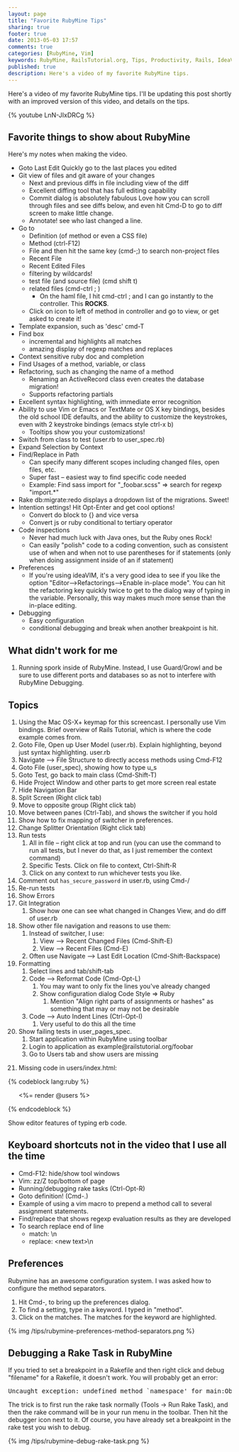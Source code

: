 ```yaml
---
layout: page
title: "Favorite RubyMine Tips"
sharing: true
footer: true
date: 2013-05-03 17:57
comments: true
categories: [RubyMine, Vim]
keywords: RubyMine, RailsTutorial.org, Tips, Productivity, Rails, IdeaVim
published: true
description: Here's a video of my favorite RubyMine tips. 
---
```


<p>
Here's a video of my favorite RubyMine tips. I'll be updating this post shortly
with an improved version of this video, and details on the tips.
</p>
<p>
{% youtube LnN-JIxDRCg %}
</p>

<div id="outline-container-1" class="outline-2">
<h2 id="sec-1">Favorite things to show about RubyMine</h2>
<div class="outline-text-2" id="text-1">

<p>Here's my notes when making the video.
</p>
<ul>
<li>Goto Last Edit
  Quickly go to the last places you edited
</li>
<li>Git view of files and git aware of your changes
<ul>
<li>Next and previous diffs in file including view of the diff
</li>
<li>Excellent diffing tool that has full editing capability
</li>
<li>Commit dialog is absolutely fabulous
    Love how you can scroll through files and see diffs below, and even hit
    Cmd-D to go to diff screen to make little change.
</li>
<li>Annotate! see who last changed a line.
</li>
</ul>

</li>
<li>Go to
<ul>
<li>Definition (of method or even a CSS file)
</li>
<li>Method (ctrl-F12)
</li>
<li>File and then hit the same key (cmd-;) to search non-project files 
</li>
<li>Recent File
</li>
<li>Recent Edited Files
</li>
<li>filtering by wildcards!
</li>
<li>test file (and source file) (cmd shift t)
</li>
<li>related files (cmd-ctrl ; )
<ul>
<li>On the haml file, I hit cmd-ctrl ; and I can go instantly to the
      controller. This <b>ROCKS</b>.
</li>
</ul>

</li>
<li>Click on icon to left of method in controller and go to view, or get asked
    to create it!

</li>
</ul>

</li>
<li>Template expansion, such as 'desc' cmd-T
</li>
<li>Find box
<ul>
<li>incremental and highlights all matches
</li>
<li>amazing display of regexp matches and replaces
</li>
</ul>

</li>
<li>Context sensitive ruby doc and completion
</li>
<li>Find Usages of a method, variable, or class
</li>
<li>Refactoring, such as changing the name of a method
<ul>
<li>Renaming an ActiveRecord class even creates the database migration!
</li>
<li>Supports refactoring partials
</li>
</ul>

</li>
<li>Excellent syntax highlighting, with immediate error recognition
</li>
<li>Ability to use Vim or Emacs or TextMate or OS X key bindings, besides the old
  school IDE defaults, and the ability to customize the keystrokes, even with 2
  keystroke bindings (emacs style ctrl-x b)
<ul>
<li>Tooltips show you your customizations!
</li>
</ul>

</li>
<li>Switch from class to test (user.rb to user_spec.rb)
</li>
<li>Expand Selection by Context
</li>
<li>Find/Replace in Path
<ul>
<li>Can specify many different scopes including changed files, open files, etc.
</li>
<li>Super fast &ndash; easiest way to find specific code needed
</li>
<li>Example: Find sass import for "_foobar.scss" =&gt; search for regexp "import.*"
</li>
</ul>

</li>
<li>Rake db:migrate:redo displays a dropdown list of the migrations. Sweet!
</li>
<li>Intention settings! Hit Opt-Enter and get cool options!
<ul>
<li>Convert do block to {} and vice versa
</li>
<li>Convert js or ruby conditional to tertiary operator
</li>
</ul>

</li>
<li>Code inspections
<ul>
<li>Never had much luck with Java ones, but the Ruby ones Rock!
</li>
<li>Can easily "polish" code to a coding convention, such as consistent use of
    when and when not to use parentheses for if statements (only when doing
    assignment inside of an if statement)
</li>
</ul>

</li>
<li>Preferences
<ul>
<li>If you're using ideaVIM, it's a very good idea to see if you like the option
    "Editor&ndash;&gt;Refactorings&ndash;&gt;Enable in-place mode". You can hit the refactoring
    key quickly twice to get to the dialog way of typing in the variable.
    Personally, this way makes much more sense than the in-place editing.
</li>
</ul>

</li>
<li>Debugging
<ul>
<li>Easy configuration
</li>
<li>conditional debugging and break when another breakpoint is hit.
</li>
</ul>

</li>
</ul>


</div>

</div>

<div id="outline-container-2" class="outline-2">
<h2 id="sec-2">What didn't work for me</h2>
<div class="outline-text-2" id="text-2">

<ol>
<li>Running spork inside of RubyMine. Instead, I use Guard/Growl and be sure to
     use different ports and databases so as not to interfere with RubyMine Debugging.
</li>
</ol>


</div>

</div>

<div id="outline-container-3" class="outline-2">
<h2 id="sec-3">Topics</h2>
<div class="outline-text-2" id="text-3">

<ol>
<li>Using the Mac OS-X+ keymap for this screencast. I personally use Vim
     bindings. Brief overview of Rails Tutorial, which is where the code
     example comes from.  
</li>
<li>Goto File, Open up User Model (user.rb). Explain highlighting, beyond just syntax highlighting. user.rb
</li>
<li>Navigate &ndash;&gt; File Structure to directly access methods using Cmd-F12
</li>
<li>Goto File (user_spec), showing how to type u_s
</li>
<li>Goto Test, go back to main class (Cmd-Shift-T)
</li>
<li>Hide Project Window and other parts to get more screen real estate
</li>
<li>Hide Navigation Bar
</li>
<li>Split Screen (Right click tab)
</li>
<li>Move to opposite group (Right click tab)
</li>
<li>Move between panes (Ctrl-Tab), and shows the switcher if you hold
</li>
<li>Show how to fix mapping of switcher in preferences.
</li>
<li>Change Splitter Orientation (Right click tab)
</li>
<li>Run tests
<ol>
<li>All in file &ndash; right click at top and run (you can use the command to
         run all tests, but I never do that, as I just remember the context command)
</li>
<li>Specific Tests. Click on file to context, Ctrl-Shift-R
</li>
<li>Click on any context to run whichever tests you like.
</li>
</ol>

</li>
<li>Comment out <code>has_secure_password</code> in user.rb, using Cmd-/
</li>
<li>Re-run tests
</li>
<li>Show Errors
</li>
<li>Git Integration
<ol>
<li>Show how one can see what changed in Changes View, and do diff of user.rb
</li>
</ol>

</li>
<li>Show other file navigation and reasons to use them:
<ol>
<li>Instead of switcher, I use:
<ol>
<li>View &ndash;&gt; Recent Changed Files (Cmd-Shift-E)
</li>
<li>View &ndash;&gt; Recent Files (Cmd-E)
</li>
</ol>

</li>
<li>Often use Navigate &ndash;&gt; Last Edit Location (Cmd-Shift-Backspace)
</li>
</ol>

</li>
<li>Formatting
<ol>
<li>Select lines and tab/shift-tab
</li>
<li>Code &ndash;&gt; Reformat Code (Cmd-Opt-L)
<ol>
<li>You may want to only fix the lines you've already changed
</li>
<li>Show configuration dialog Code Style =&gt; Ruby
<ol>
<li>Mention "Align right parts of assignments or hashes" as
               something that may or may not be desirable
</li>
</ol>

</li>
</ol>

</li>
<li>Code &ndash;&gt; Auto Indent Lines (Ctrl-Opt-I)
<ol>
<li>Very useful to do this all the time
</li>
</ol>

</li>
</ol>

</li>
<li>Show failing tests in user_pages_spec.
<ol>
<li>Start application within RubyMine using toolbar
</li>
<li>Login to application as example@railstutorial.org/foobar
</li>
<li>Go to Users tab and show users are missing
</li>
</ol>

</li>
<li>
<p>
     Missing code in users/index.html:
</p></li>
</ol>


{% codeblock lang:ruby %}
     <ul class="users">
       <%= render @users %>
     </ul>
{% endcodeblock %}
<p>
     Show editor features of typing erb code.     
</p>

</div>

</div>

<div id="outline-container-4" class="outline-2">
<h2 id="sec-4">Keyboard shortcuts not in the video that I use all the time</h2>
<div class="outline-text-2" id="text-4">

<ul>
<li>Cmd-F12:  hide/show tool windows
</li>
<li>Vim: zz/Z top/bottom of page
</li>
<li>Running/debugging rake tasks (Ctrl-Opt-R)
</li>
<li>Goto definition! (Cmd-.)
</li>
<li>Example of using a vim macro to prepend a method call to several assignment
  statements.
</li>
<li>Find/replace that shows regexp evaluation results as they are developed
</li>
<li>To search replace end of line
<ul>
<li>match: \n
</li>
<li>replace: &lt;new text&gt;\n
</li>
</ul>

</li>
</ul>





</div>

</div>

<div id="outline-container-5" class="outline-2">
<h2 id="sec-5">Preferences</h2>
<div class="outline-text-2" id="text-5">

<p>Rubymine has an awesome configuration system. I was asked how to configure the
method separators.
</p>
<ol>
<li>Hit Cmd-, to bring up the preferences dialog.
</li>
<li>To find a setting, type in a keyword. I typed in "method".
</li>
<li>Click on the matches. The matches for the keyword are highlighted.
</li>
</ol>


<p>
{% img /tips/rubymine-preferences-method-separators.png %}
</p>

</div>

</div>

<div id="outline-container-6" class="outline-2">
<h2 id="sec-6">Debugging a Rake Task in RubyMine</h2>
<div class="outline-text-2" id="text-6">

<p>If you tried to set a breakpoint in a Rakefile and then right click and debug
"filename" for a Rakefile, it doesn't work. You will probably get an error:
</p>


<pre class="example">Uncaught exception: undefined method `namespace' for main:Object
</pre>


<p>
The trick is to first run the rake task normally (Tools -&gt; Run Rake Task), and
then the rake command will be in your run menu in the toolbar. Then hit the
debugger icon next to it. Of course, you have already set a breakpoint in the
rake test you wish to debug.
</p>
<p>
{% img /tips/rubymine-debug-rake-task.png %}
</p>

</div>
</div>
